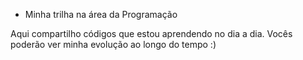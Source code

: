 * Minha trilha na área da Programação 

Aqui compartilho códigos que estou aprendendo no dia a dia. Vocês poderão ver minha evolução ao longo do tempo :)
